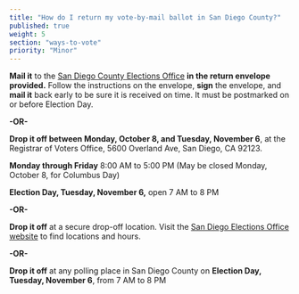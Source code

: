 ```yaml
---
title: "How do I return my vote-by-mail ballot in San Diego County?"
published: true
weight: 5
section: "ways-to-vote"
priority: "Minor"
---
```


**Mail it** to the [San Diego County Elections Office](#section-election-office-contact) **in the return envelope provided.** Follow the instructions on the envelope, **sign** the envelope, and **mail it** back early to be sure it is received on time. It must be postmarked on or before Election Day.  

**-OR-**  

**Drop it off between Monday, October 8, and Tuesday, November 6**, at the Registrar of Voters Office, 5600 Overland Ave, San Diego, CA 92123.  

**Monday through Friday** 8:00 AM to 5:00 PM (May be closed Monday, October 8, for Columbus Day)   

**Election Day, Tuesday, November 6,** open 7 AM to 8 PM   
	
**-OR-**  

**Drop it off** at a secure drop-off location. Visit the [San Diego Elections Office website](https://www.sdvote.com/content/dam/rov/en/election/2932-Nov18/2932-MBDO-Loc-Eng.pdf) to find locations and hours.  

**-OR-**
	
**Drop it off** at any polling place in San Diego County on **Election Day, Tuesday, November 6**, from 7 AM to 8 PM  
